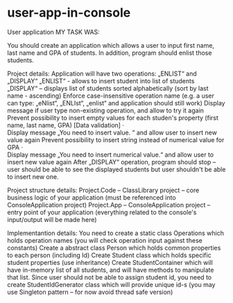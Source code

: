 # user-app-in-console
User application
MY TASK WAS:

You should create  an application which allows a user to input first name, last name and GPA of students. In addition, program should enlist those students.
 
Project details:
Application will have two operations: „ENLIST“ and „DISPLAY“
„ENLIST“ - allows to insert student into list of students
„DISPLAY“ – displays list of students sorted alphabetically (sort by last name - ascending)
Enforce case-insensitive operation name (e.g. a user can type: „eNlist“, „ENLIst“, „enlist“ and application should still work)
Display message if user type non-existing operation, and allow to try it again
Prevent possibility to insert empty values for each studen's property (first name, last name, GPA) [Data validation]
·          
Display message „You need to insert value. “ and allow user to insert new value again
Prevent possibility to insert string instead of numerical value for GPA
·          
Display message „You need to insert numerical value.“ and allow user to insert new value again
After „DISPLAY“ operation, program should stop – user should be able to see the displayed students but user shouldn't be able to insert new one.
 
Project structure details:
Project.Code – ClassLibrary project – core business logic of your application (must be referenced into ConsoleApplication project)
Project.App – ConsoleApplication project – entry point of your application (everything related to the console's input/output will be made here)
 
Implementantion details:
You need to create a static class Operations which holds operation names (you will check operation input against these constants)
Create a abstract class Person which holds common properties to each person (including Id)
Create Student class which holds specific student properties (use inheritance)
Create StudentContainer which will have in-memory list of all students, and will have methods to manipulate that list.
Since user should not be able to assign student id, you need to create StudentIdGenerator class which will provide unique id-s (you may use Singleton pattern – for now avoid thread safe version)
